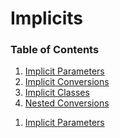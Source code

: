 <h1>Implicits</h1>

<h3>Table of Contents</h3>

  1. [Implicit Parameters](lesson1_1_params.md)
  2. [Implicit Conversions](lesson1_2_conversions.md)
  3. [Implicit Classes](lesson1_3_classes.md)
  4. [Nested Conversions](lesson1_4_nested_conversions.md)

<ol>
    <li><a href="lesson1_1_params.md">Implicit Parameters</a></li>
</ol>